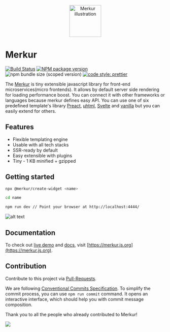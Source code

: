 <p align="center">
  <a href="https://merkur.js.org/docs/getting-started" title="Getting started">
    <img src="https://raw.githubusercontent.com/mjancarik/merkur/master/images/merkur-illustration.png" width="100px" height="100px" alt="Merkur illustration"/>
  </a>
</p>

# Merkur

[![Build Status](https://github.com/mjancarik/merkur/workflows/CI/badge.svg)](https://github.com/mjancarik/merkur/actions/workflows/ci.yml)
[![NPM package version](https://img.shields.io/npm/v/@merkur/core/latest.svg)](https://www.npmjs.com/package/@merkur/core)
![npm bundle size (scoped version)](https://img.shields.io/bundlephobia/minzip/@merkur/core/latest)
[![code style: prettier](https://img.shields.io/badge/code_style-prettier-ff69b4.svg?style=flat-square)](https://github.com/prettier/prettier)

The [Merkur](https://merkur.js.org/) is tiny extensible javascript library for front-end microservices(micro frontends). It allows by default server side rendering for loading performance boost. You can connect it with other frameworks or languages because merkur defines easy API. You can use one of six predefined template's library [Preact](https://preactjs.com/), [µhtml](https://github.com/WebReflection/uhtml#readme), [Svelte](https://svelte.dev/) and [vanilla](https://developer.mozilla.org/en-US/docs/Web/JavaScript/Reference/Template_literals) but you can easily extend for others.

## Features
 - Flexible templating engine
 - Usable with all tech stacks
 - SSR-ready by default
 - Easy extensible with plugins
 - Tiny - 1 KB minified + gzipped 

## Getting started

```bash
npx @merkur/create-widget <name>

cd name

npm run dev // Point your browser at http://localhost:4444/
```
![alt text](https://raw.githubusercontent.com/mjancarik/merkur/master/images/hello-widget.png "Merkur example, hello widget")
## Documentation

To check out [live demo](https://merkur.js.org/demo) and [docs](https://merkur.js.org/docs), visit [https://merkur.js.org](https://merkur.js.org).

## Contribution

Contribute to this project via [Pull-Requests](https://github.com/mjancarik/merkur/pulls).

We are following [Conventional Commits Specification](https://www.conventionalcommits.org/en/v1.0.0/#summary). To simplify the commit process, you can use `npm run commit` command. It opens an interactive interface, which should help you with commit message composition.

Thank you to all the people who already contributed to Merkur!

<a href="https://github.com/mjancarik/merkur/graphs/contributors">
  <img src="https://contrib.rocks/image?repo=mjancarik/merkur" />
</a>
